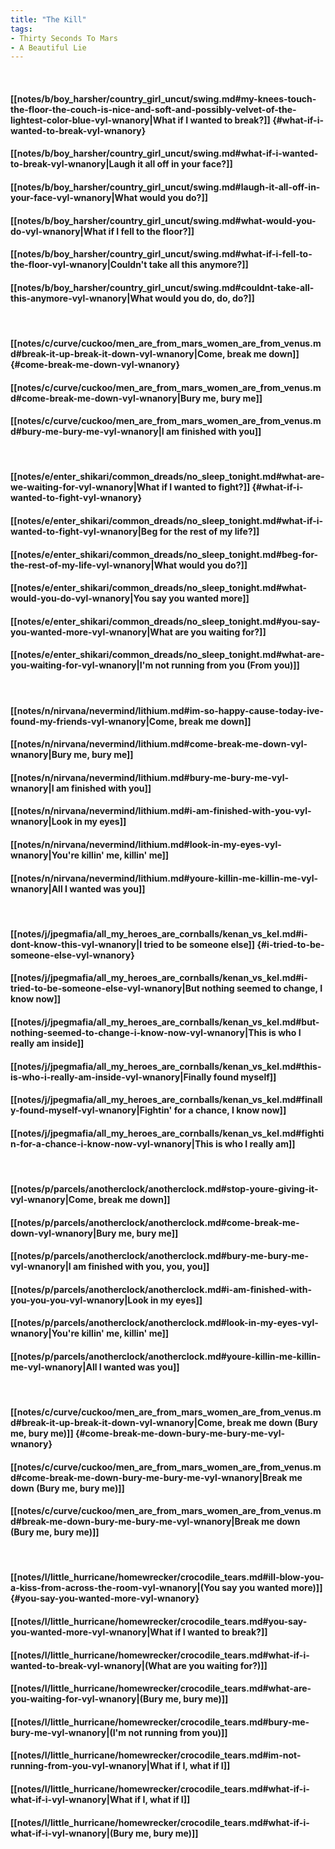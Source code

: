 ```yaml
---
title: "The Kill"
tags:
- Thirty Seconds To Mars
- A Beautiful Lie
---
```

&nbsp;
#### [[notes/b/boy_harsher/country_girl_uncut/swing.md#my-knees-touch-the-floor-the-couch-is-nice-and-soft-and-possibly-velvet-of-the-lightest-color-blue-vyl-wnanory|What if I wanted to break?]] {#what-if-i-wanted-to-break-vyl-wnanory}
#### [[notes/b/boy_harsher/country_girl_uncut/swing.md#what-if-i-wanted-to-break-vyl-wnanory|Laugh it all off in your face?]]
#### [[notes/b/boy_harsher/country_girl_uncut/swing.md#laugh-it-all-off-in-your-face-vyl-wnanory|What would you do?]]
#### [[notes/b/boy_harsher/country_girl_uncut/swing.md#what-would-you-do-vyl-wnanory|What if I fell to the floor?]]
#### [[notes/b/boy_harsher/country_girl_uncut/swing.md#what-if-i-fell-to-the-floor-vyl-wnanory|Couldn't take all this anymore?]]
#### [[notes/b/boy_harsher/country_girl_uncut/swing.md#couldnt-take-all-this-anymore-vyl-wnanory|What would you do, do, do?]]
&nbsp;
#### [[notes/c/curve/cuckoo/men_are_from_mars_women_are_from_venus.md#break-it-up-break-it-down-vyl-wnanory|Come, break me down]] {#come-break-me-down-vyl-wnanory}
#### [[notes/c/curve/cuckoo/men_are_from_mars_women_are_from_venus.md#come-break-me-down-vyl-wnanory|Bury me, bury me]]
#### [[notes/c/curve/cuckoo/men_are_from_mars_women_are_from_venus.md#bury-me-bury-me-vyl-wnanory|I am finished with you]]
&nbsp;
#### [[notes/e/enter_shikari/common_dreads/no_sleep_tonight.md#what-are-we-waiting-for-vyl-wnanory|What if I wanted to fight?]] {#what-if-i-wanted-to-fight-vyl-wnanory}
#### [[notes/e/enter_shikari/common_dreads/no_sleep_tonight.md#what-if-i-wanted-to-fight-vyl-wnanory|Beg for the rest of my life?]]
#### [[notes/e/enter_shikari/common_dreads/no_sleep_tonight.md#beg-for-the-rest-of-my-life-vyl-wnanory|What would you do?]]
#### [[notes/e/enter_shikari/common_dreads/no_sleep_tonight.md#what-would-you-do-vyl-wnanory|You say you wanted more]]
#### [[notes/e/enter_shikari/common_dreads/no_sleep_tonight.md#you-say-you-wanted-more-vyl-wnanory|What are you waiting for?]]
#### [[notes/e/enter_shikari/common_dreads/no_sleep_tonight.md#what-are-you-waiting-for-vyl-wnanory|I'm not running from you (From you)]]
&nbsp;
#### [[notes/n/nirvana/nevermind/lithium.md#im-so-happy-cause-today-ive-found-my-friends-vyl-wnanory|Come, break me down]]
#### [[notes/n/nirvana/nevermind/lithium.md#come-break-me-down-vyl-wnanory|Bury me, bury me]]
#### [[notes/n/nirvana/nevermind/lithium.md#bury-me-bury-me-vyl-wnanory|I am finished with you]]
#### [[notes/n/nirvana/nevermind/lithium.md#i-am-finished-with-you-vyl-wnanory|Look in my eyes]]
#### [[notes/n/nirvana/nevermind/lithium.md#look-in-my-eyes-vyl-wnanory|You're killin' me, killin' me]]
#### [[notes/n/nirvana/nevermind/lithium.md#youre-killin-me-killin-me-vyl-wnanory|All I wanted was you]]
&nbsp;
#### [[notes/j/jpegmafia/all_my_heroes_are_cornballs/kenan_vs_kel.md#i-dont-know-this-vyl-wnanory|I tried to be someone else]] {#i-tried-to-be-someone-else-vyl-wnanory}
#### [[notes/j/jpegmafia/all_my_heroes_are_cornballs/kenan_vs_kel.md#i-tried-to-be-someone-else-vyl-wnanory|But nothing seemed to change, I know now]]
#### [[notes/j/jpegmafia/all_my_heroes_are_cornballs/kenan_vs_kel.md#but-nothing-seemed-to-change-i-know-now-vyl-wnanory|This is who I really am inside]]
#### [[notes/j/jpegmafia/all_my_heroes_are_cornballs/kenan_vs_kel.md#this-is-who-i-really-am-inside-vyl-wnanory|Finally found myself]]
#### [[notes/j/jpegmafia/all_my_heroes_are_cornballs/kenan_vs_kel.md#finally-found-myself-vyl-wnanory|Fightin' for a chance, I know now]]
#### [[notes/j/jpegmafia/all_my_heroes_are_cornballs/kenan_vs_kel.md#fightin-for-a-chance-i-know-now-vyl-wnanory|This is who I really am]]
&nbsp;
#### [[notes/p/parcels/anotherclock/anotherclock.md#stop-youre-giving-it-vyl-wnanory|Come, break me down]]
#### [[notes/p/parcels/anotherclock/anotherclock.md#come-break-me-down-vyl-wnanory|Bury me, bury me]]
#### [[notes/p/parcels/anotherclock/anotherclock.md#bury-me-bury-me-vyl-wnanory|I am finished with you, you, you]]
#### [[notes/p/parcels/anotherclock/anotherclock.md#i-am-finished-with-you-you-you-vyl-wnanory|Look in my eyes]]
#### [[notes/p/parcels/anotherclock/anotherclock.md#look-in-my-eyes-vyl-wnanory|You're killin' me, killin' me]]
#### [[notes/p/parcels/anotherclock/anotherclock.md#youre-killin-me-killin-me-vyl-wnanory|All I wanted was you]]
&nbsp;
#### [[notes/c/curve/cuckoo/men_are_from_mars_women_are_from_venus.md#break-it-up-break-it-down-vyl-wnanory|Come, break me down (Bury me, bury me)]] {#come-break-me-down-bury-me-bury-me-vyl-wnanory}
#### [[notes/c/curve/cuckoo/men_are_from_mars_women_are_from_venus.md#come-break-me-down-bury-me-bury-me-vyl-wnanory|Break me down (Bury me, bury me)]]
#### [[notes/c/curve/cuckoo/men_are_from_mars_women_are_from_venus.md#break-me-down-bury-me-bury-me-vyl-wnanory|Break me down (Bury me, bury me)]]
&nbsp;
#### [[notes/l/little_hurricane/homewrecker/crocodile_tears.md#ill-blow-you-a-kiss-from-across-the-room-vyl-wnanory|(You say you wanted more)]] {#you-say-you-wanted-more-vyl-wnanory}
#### [[notes/l/little_hurricane/homewrecker/crocodile_tears.md#you-say-you-wanted-more-vyl-wnanory|What if I wanted to break?]]
#### [[notes/l/little_hurricane/homewrecker/crocodile_tears.md#what-if-i-wanted-to-break-vyl-wnanory|(What are you waiting for?)]]
#### [[notes/l/little_hurricane/homewrecker/crocodile_tears.md#what-are-you-waiting-for-vyl-wnanory|(Bury me, bury me)]]
#### [[notes/l/little_hurricane/homewrecker/crocodile_tears.md#bury-me-bury-me-vyl-wnanory|(I'm not running from you)]]
#### [[notes/l/little_hurricane/homewrecker/crocodile_tears.md#im-not-running-from-you-vyl-wnanory|What if I, what if I]]
#### [[notes/l/little_hurricane/homewrecker/crocodile_tears.md#what-if-i-what-if-i-vyl-wnanory|What if I, what if I]]
#### [[notes/l/little_hurricane/homewrecker/crocodile_tears.md#what-if-i-what-if-i-vyl-wnanory|(Bury me, bury me)]]
